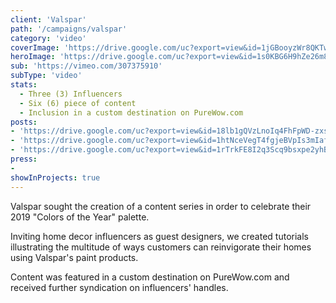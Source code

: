 ```yaml
---
client: 'Valspar'
path: '/campaigns/valspar'
category: 'video'
coverImage: 'https://drive.google.com/uc?export=view&id=1jGBooyzWr8QKTwLODgJ1bYqR3hd9EW4Y'
heroImage: 'https://drive.google.com/uc?export=view&id=1s0KBG6H9hZe26m84I075h8UIXBA8-KHe'
sub: 'https://vimeo.com/307375910'
subType: 'video'
stats:
  - Three (3) Influencers
  - Six (6) piece of content
  - Inclusion in a custom destination on PureWow.com
posts:
- 'https://drive.google.com/uc?export=view&id=18lb1gQVzLnoIq4FhFpWD-zxsLot1y-nU'
- 'https://drive.google.com/uc?export=view&id=1htNceVegT4fgjeBVpIs3mIafhA1iS5he'
- 'https://drive.google.com/uc?export=view&id=1rTrkFE8I2q3Scq9bsxpe2yhBktZQpcuG'
press:
- 
showInProjects: true
---
```


Valspar sought the creation of a content series in order to celebrate their 2019 "Colors of the Year" palette.

Inviting home decor influencers as guest designers, we created tutorials illustrating the multitude of ways customers can reinvigorate their homes using Valspar's paint products.

Content was featured in a custom destination on PureWow.com and received further syndication on influencers' handles.
